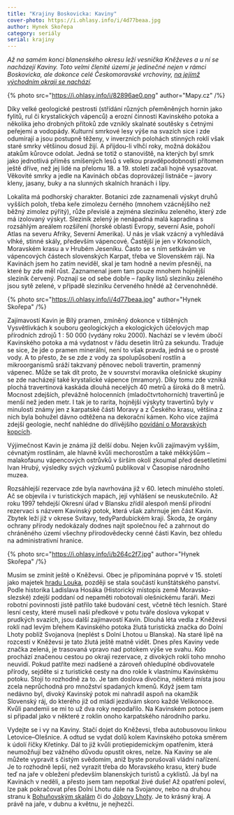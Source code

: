 ```yaml
---
title: "Krajiny Boskovicka: Kaviny"
cover-photo: https://i.ohlasy.info/i/4d77beaa.jpg
author: Hynek Skořepa
category: seriály
serial: krajiny
---
```


*Až na samém konci blanenského okresu leží vesnička Kněževes a u ní se nacházejí Kaviny. Toto velmi členité území je jedinečné nejen v rámci Boskovicka, ale dokonce celé Českomoravské vrchoviny, [na jejímž východním okraji se nachází](https://mapy.cz/s/pecagunure).*

{% photo src="https://i.ohlasy.info/i/82896ae0.png" author="Mapy.cz" /%}

Díky velké geologické pestrosti (střídání různých přeměněných hornin jako fylitů, rul či krystalických vápenců) a erozní činnosti Kavinského potoka a několika jeho drobných přítoků zde vznikly skalnaté soutěsky s četnými peřejemi a vodopády. Kulturní smrkové lesy výše na svazích sice i zde odumírají a jsou postupně těženy, v inverzních polohách stinných roklí však staré smrky většinou dosud žijí. A přijdou-li vlhčí roky, možná dokážou atakům kůrovce odolat. Jedná se totiž o stanoviště, na kterých byl smrk jako jednotlivá příměs smíšených lesů s velkou pravděpodobností přítomen ještě dříve, než jej lidé na přelomu 18. a 19. století začali hojně vysazovat. Věkovité smrky a jedle na Kavinách občas doprovázejí listnáče – javory kleny, jasany, buky a na slunných skalních hranách i lípy.

Lokalita má podhorský charakter. Botanici zde zaznamenali výskyt druhů vyšších poloh, třeba keře zimolezu černého (mnohem vzácnějšího než běžný zimolez pýřitý), růže převislé a zejména sleziníku zeleného, který zde má izolovaný výskyt. Sleziník zelený je nenápadná malá kapradina s rozsáhlým areálem rozšíření (horské oblasti Evropy, severní Asie, pohoří Atlas na severu Afriky, Severní Amerika). U nás je však vzácný a vyhledává vlhké, stinné skály, především vápencové. Častější je jen v Krkonoších, Moravském krasu a v Hrubém Jeseníku. Často se s ním setkávám ve vápencových částech slovenských Karpat, třeba ve Slovenském ráji. Na Kavinách jsem ho zatím neviděl, skal je tam hodně a nevím přesněji, na které by zde měl růst. Zaznamenal jsem tam pouze mnohem hojnější sleziník červený. Poznají se od sebe dobře – řapíky listů sleziníku zeleného jsou sytě zelené, v případě sleziníku červeného hnědé až červenohnědé.

{% photo src="https://i.ohlasy.info/i/4d77beaa.jpg" author="Hynek Skořepa" /%}

Zajímavostí Kavin je Bílý pramen, zmíněný dokonce v tištěných Vysvětlivkách k souboru geologických a ekologických účelových map přírodních zdrojů 1 : 50 000 (vydány roku 2000). Nachází se v levém úbočí Kavinského potoka a má vydatnost v řádu desetin litrů za sekundu. Traduje se sice, že jde o pramen minerální, není to však pravda, jedná se o prosté vody. A to přesto, že se zde z vody za spolupůsobení rostlin a mikroorganismů sráží takzvaný pěnovec neboli travertin, pramenný vápenec. Může se tak dít proto, že v souvrství moravika olešnické skupiny se zde nacházejí také krystalické vápence (mramory). Díky tomu zde vzniká plochá travertinová kaskáda dlouhá necelých 40 metrů a široká do 8 metrů. Mocnost zdejších, převážně holocenních (mladočtvrtohorních) travertinů je menší než jeden metr. I tak je to rarita, hojnější výskyty travertinů byly v minulosti známy jen z karpatské části Moravy a z Českého krasu, většina z nich byla bohužel dávno odtěžena na dekorační kámen. Koho více zajímá zdejší geologie, nechť nahlédne do dřívějšího [povídání o Moravských kopcích](https://ohlasy.info/clanky/2017/09/moravske-kopce.html).

Výjimečnost Kavin je známa již delší dobu. Nejen kvůli zajímavým vyšším, cévnatým rostlinám, ale hlavně kvůli mechorostům a také měkkýšům – malakofaunu vápencových ostrůvků v širším okolí zkoumal před desetiletími Ivan Hrubý, výsledky svých výzkumů publikoval v Časopise národního muzea.

Rozsáhlejší rezervace zde byla navrhována již v 60. letech minulého století. Ač se objevila i v turistických mapách, její vyhlášení se neuskutečnilo. Až roku 1997 tehdejší Okresní úřad v Blansku zřídil alespoň menší přírodní rezervaci s názvem Kavinský potok, která však zahrnuje jen část Kavin. Zbytek leží již v okrese Svitavy, tedyPardubickém kraji. Škoda, že orgány ochrany přírody nedokázaly dodnes najít společnou řeč a zahrnout do chráněného území všechny přírodovědecky cenné části Kavin, bez ohledu na administrativní hranice.

{% photo src="https://i.ohlasy.info/i/b264c2f7.jpg" author="Hynek Skořepa" /%}

Musím se zmínit ještě o Kněževsi. Obec je připomínána poprvé v 15. století jako majetek [hradu Louka](https://ohlasy.info/clanky/2019/10/krajiny-louka.html), později se stala součástí kunštátského panství. Podle historika Ladislava Hosáka (Historický místopis země Moravsko-slezské) zdejší poddaní od nepaměti robotovali olešnickému faráři. Mezi robotní povinnosti jistě patřilo také budování cest, včetně těch lesních. Staré lesní cesty, které museli naši předkové v potu tváře doslova vykopat v prudkých svazích, jsou další zajímavostí Kavin. Dlouhá léta vedla z Kněževsi roklí nad levým břehem Kavinského potoka žlutá turistická značka do Dolní Lhoty poblíž Svojanova (neplést s Dolní Lhotou u Blanska). Na staré lípě na rozcestí v Kněževsi je tato žlutá ještě matně vidět. Dnes přes Kaviny vede značka zelená, je trasovaná vpravo nad potokem výše ve svahu. Kdo prochází značenou cestou po okraji rezervace, z divokých roklí toho mnoho neuvidí. Pokud patříte mezi nadšené a zároveň ohleduplné obdivovatele přírody, sejděte si z turistické cesty na dno rokle k vlastnímu Kavinskému potoku. Stojí to rozhodně za to. Je tam doslova divočina, některá místa jsou zcela neprůchodná pro množství spadaných kmenů. Když jsem tam nedávno byl, divoký Kavinský potok mi nahradil aspoň na okamžik Slovenský ráj, do kterého již od mládí jezdívám skoro každé Velikonoce. Kvůli pandemii se mi to už dva roky nepodařilo. Na Kavinském potoce jsem si připadal jako v některé z roklin onoho karpatského národního parku.

Vydejte se i vy na Kaviny. Stačí dojet do Kněževsi, třeba autobusovou linkou Letovice–Olešnice. A odtud se vydat dolů kolem Kavinského potoka směrem k údolí říčky Křetínky. Dál to již kvůli protiepidemickým opatřením, která neumožňují bez vážného důvodu opustit okres, nelze. Na Kaviny se ale můžete vypravit s čistým svědomím, aniž byste porušovali vládní nařízení. Je to rozhodně lepší, než vyrazit třeba do Moravského krasu, který bude teď na jaře v obležení především blanenských turistů a cyklistů. Já byl na Kavinách v neděli, a přesto jsem tam nepotkal živé duše! Až opatření poleví, lze pak pokračovat přes Dolní Lhotu dále na Svojanov, nebo na druhou stranu k [Bohuňovským skalám](https://ohlasy.info/clanky/2016/11/bohunovske-skaly.html) či do [Jobovy Lhoty](https://ohlasy.info/clanky/2017/06/v-jezdinach.html). Je to krásný kraj. A právě na jaře, v dubnu a květnu, je nejhezčí.

